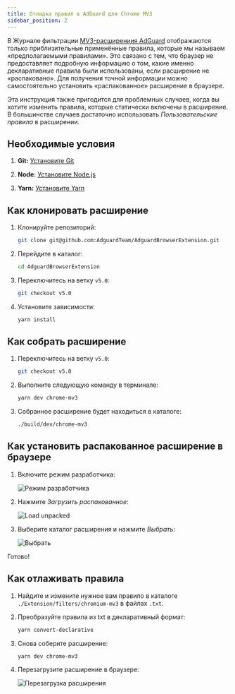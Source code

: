 ```yaml
---
title: Отладка правил в AdGuard для Chrome MV3
sidebar_position: 2
---
```


В Журнале фильтрации [MV3-расширениия AdGuard](/adguard-browser-extension/mv3-version) отображаются только приблизительные применённые правила, которые мы называем «предполагаемыми правилами». Это связано с тем, что браузер не предоставляет подробную информацию о том, какие именно декларативные правила были использованы, если расширение не «распаковано». Для получения точной информации можно самостоятельно установить «распакованное» расширение в браузере.

Эта инструкция также пригодится для проблемных случаев, когда вы хотите изменить правила, которые статически включены в расширение. В большинстве случаев достаточно использовать _Пользовательские правила_ в расширении.

## Необходимые условия

1. **Git:** [Установите Git](https://git-scm.com/book/en/v2/Getting-Started-Installing-Git)

2. **Node:** [Установите Node.js](https://nodejs.org/en/download/package-manager)

3. **Yarn:** [Установите Yarn](https://classic.yarnpkg.com/lang/en/docs/install)

## Как клонировать расширение

1. Клонируйте репозиторий:

   ```bash
   git clone git@github.com:AdguardTeam/AdguardBrowserExtension.git
   ```

2. Перейдите в каталог:

   ```bash
   cd AdguardBrowserExtension
   ```

3. Переключитесь на ветку `v5.0`:

   ```bash
   git checkout v5.0
   ```

4. Установите зависимости:

   ```bash
   yarn install
   ```

## Как собрать расширение

1. Переключитесь на ветку `v5.0`:

   ```bash
   git checkout v5.0
   ```

2. Выполните следующую команду в терминале:

   ```bash
   yarn dev chrome-mv3
   ```

3. Собранное расширение будет находиться в каталоге:

   ```bash
   ./build/dev/chrome-mv3
   ```

## Как установить распакованное расширение в браузере

1. Включите режим разработчика:

   ![Режим разработчика](https://cdn.adtidy.org/content/Kb/ad_blocker/browser_extension/developer_mode.png)

2. Нажмите _Загрузить распакованное_:

   ![Load unpacked](https://cdn.adtidy.org/content/Kb/ad_blocker/browser_extension/load_unpacked.png)

3. Выберите каталог расширения и нажмите _Выбрать_:

   ![Выбрать](https://cdn.adtidy.org/content/Kb/ad_blocker/browser_extension/select.png)

Готово!

## Как отлаживать правила

1. Найдите и измените нужное вам правило в каталоге `./Extension/filters/chromium-mv3` в файлах `.txt`.

2. Преобразуйте правила из txt в декларативный формат:

   ```bash
   yarn convert-declarative
   ```

3. Снова соберите расширение:

   ```bash
   yarn dev chrome-mv3
   ```

4. Перезагрузите расширение в браузере:

   ![Перезагрузка расширения](https://cdn.adtidy.org/content/Kb/ad_blocker/browser_extension/reload_extension.png)
